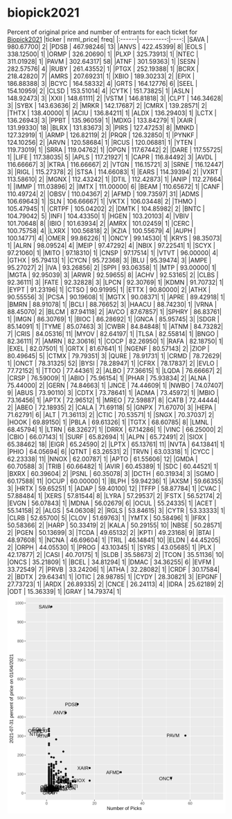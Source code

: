 # biopick2021
Percent of original price and number of entrants for each ticket for [Biopick2021](https://twitter.com/hashtag/Biopick2021)
|ticker | nrml_price| freq|
|:------|----------:|----:|
|SAVA   |  980.67700|    2|
|PDSB   |  467.98246|   13|
|ANVS   |  422.45399|    8|
|EOLS   |  338.12500|    1|
|ORMP   |  326.20690|    1|
|PLXP   |  325.73913|    1|
|NTEC   |  311.01928|    1|
|PAVM   |  302.64317|   58|
|ATNF   |  301.59363|    1|
|SESN   |  282.57576|    4|
|RUBY   |  261.43552|    1|
|PTGX   |  252.19388|    1|
|BCRX   |  218.42820|    7|
|AMRS   |  207.69231|    1|
|XBIO   |  189.30233|    2|
|EPIX   |  186.88388|    3|
|BCYC   |  164.58332|    4|
|GRTS   |  164.12776|    6|
|SEEL   |  154.10959|    2|
|CLSD   |  153.51014|    4|
|CYTK   |  151.73825|    1|
|ASLN   |  148.92473|    3|
|XXII   |  148.61111|    2|
|VSTM   |  146.81818|    3|
|CLPT   |  146.34628|    3|
|SYBX   |  143.63636|    2|
|MRKR   |  142.17687|    2|
|CMRX   |  139.28571|    2|
|THTX   |  138.40000|    1|
|ACIU   |  136.84211|    1|
|ALDX   |  136.29403|    1|
|LCTX   |  136.26943|    3|
|PPBT   |  135.96059|    1|
|MDXG   |  133.84279|    1|
|XAIR   |  131.99330|   18|
|BLRX   |  131.83673|    3|
|PIRS   |  127.47253|    8|
|MNKD   |  127.32919|    1|
|ARMP   |  126.82119|    2|
|PRQR   |  126.32850|    1|
|PYNKF  |  124.10256|    2|
|ARVN   |  120.58684|    1|
|RCUS   |  120.06881|    1|
|YTEN   |  119.73019|    1|
|SRRA   |  119.04762|    1|
|OPGN   |  117.67442|    2|
|DARE   |  117.55725|    1|
|LIFE   |  117.38035|    5|
|APLS   |  117.21927|    1|
|CAPR   |  116.84492|    3|
|AVDL   |  116.66667|    3|
|KTRA   |  116.66667|    2|
|VTGN   |  116.15721|    3|
|SRNE   |  116.12447|    3|
|RIGL   |  115.27378|    2|
|STSA   |  114.66083|    1|
|EARS   |  114.39394|    2|
|VXRT   |  113.58610|    2|
|MGNX   |  112.43242|    1|
|DTIL   |  112.42873|    1|
|ANIP   |  112.27664|    1|
|IMMP   |  111.03896|    2|
|IMTX   |  111.00000|    6|
|BEAM   |  110.65672|    1|
|CANF   |  110.49724|    2|
|OBSV   |  110.04367|    2|
|AFMD   |  109.73597|   31|
|ADMS   |  106.69643|    1|
|SLN    |  106.66667|    1|
|VKTX   |  106.03448|    2|
|THMO   |  105.47945|    1|
|CRTPF  |  105.04202|    2|
|DMTK   |  104.85982|    2|
|BNTC   |  104.79042|    5|
|INFI   |  104.43350|    1|
|HGEN   |  103.20103|    4|
|VBIV   |  101.70648|    8|
|IBIO   |  101.63934|    2|
|AMRX   |  101.02459|    1|
|CERC   |  100.75758|    4|
|LXRX   |  100.56818|    2|
|KZIA   |  100.55679|    4|
|AUPH   |  100.14771|    4|
|OMER   |   99.86226|    1|
|ONCY   |   99.14530|    1|
|KRYS   |   98.35073|    1|
|ALRN   |   98.09524|    4|
|MEIP   |   97.47292|    4|
|NBIX   |   97.22541|    1|
|SCYX   |   97.21060|    1|
|MITO   |   97.18310|    1|
|CNSP   |   97.17514|    1|
|VTVT   |   96.00000|    4|
|GTHX   |   95.79413|    1|
|CYCN   |   95.72368|    3|
|BLU    |   95.39474|    3|
|AMPE   |   95.27027|    2|
|IVA    |   93.26856|    2|
|SPPI   |   93.06358|    1|
|MTP    |   93.00000|    1|
|MGTA   |   92.95039|    3|
|ARWR   |   92.59655|    8|
|ACHV   |   92.53165|    2|
|CLBS   |   92.36111|    3|
|FATE   |   92.32828|    3|
|LPCN   |   92.30769|    1|
|KDMN   |   91.70732|    1|
|EYPT   |   91.23196|    1|
|CTSO   |   90.91995|    1|
|ETTX   |   90.80000|    2|
|ATHX   |   90.55556|    3|
|PCSA   |   90.19608|    1|
|MGTX   |   90.08371|    1|
|APRE   |   89.42918|    1|
|BMRN   |   88.91078|    1|
|BCLI   |   88.76652|    3|
|HAACU  |   88.74230|    1|
|VRNA   |   88.45070|    2|
|BLCM   |   87.94118|    2|
|AVCO   |   87.67857|    1|
|SPHRY  |   86.83761|    1|
|IMGN   |   86.30769|    1|
|BIOC   |   86.28692|    1|
|GNCA   |   85.95745|    3|
|SDGR   |   85.14091|    1|
|TYME   |   85.07463|    3|
|CWBR   |   84.84848|    1|
|ATNM   |   84.73282|    7|
|CRIS   |   84.05316|   11|
|MYOV   |   82.64197|    1|
|TLSA   |   82.55814|    1|
|BNGO   |   82.36111|    7|
|AMRN   |   82.30616|    1|
|COCP   |   82.26950|    1|
|RAFA   |   82.18750|    1|
|EXEL   |   82.07501|    1|
|GRTX   |   81.67641|    1|
|NGENF  |   80.57143|    2|
|ZIOP   |   80.49645|    5|
|CTMX   |   79.79351|    3|
|QURE   |   78.91731|    1|
|CRMD   |   78.72629|    1|
|ONCT   |   78.31325|   52|
|BYSI   |   78.28947|    1|
|CFRX   |   78.17837|    2|
|EVLO   |   77.72152|    1|
|TTOO   |   77.44361|    2|
|ALBO   |   77.36615|    1|
|LQDA   |   76.66667|    2|
|CRSP   |   76.59009|    1|
|ABIO   |   75.96154|    1|
|PHAR   |   75.93834|    2|
|ALNA   |   75.44000|    2|
|GERN   |   74.84663|    1|
|JNCE   |   74.44609|    1|
|NWBO   |   74.07407|    9|
|ABUS   |   73.90110|    3|
|CDTX   |   73.78641|    1|
|ADMA   |   73.45972|    1|
|MBIO   |   73.16456|    1|
|APTX   |   72.96512|    1|
|MREO   |   72.59887|    8|
|CATB   |   72.44444|    2|
|ABEO   |   72.18935|    2|
|CALA   |   71.69118|    5|
|GNPX   |   71.67070|    3|
|HEPA   |   71.62791|    6|
|ALT    |   71.36113|    2|
|CTIC   |   70.53571|    1|
|SNGX   |   70.37037|    2|
|HOOK   |   69.89150|    1|
|PBLA   |   69.61326|    1|
|TGTX   |   68.60785|    8|
|LMNL   |   68.45794|    1|
|LTRN   |   68.32627|    1|
|DRRX   |   67.14286|    1|
|VINC   |   66.25000|    2|
|CBIO   |   66.07143|    1|
|SURF   |   65.82694|    1|
|ALPN   |   65.72491|    2|
|SIOX   |   65.38462|   18|
|EIGR   |   65.24590|    2|
|LPTX   |   65.13761|   11|
|NVTA   |   64.13841|    1|
|PHIO   |   64.05694|    6|
|QTNT   |   63.26531|    2|
|TRVN   |   63.03318|    1|
|CYCC   |   62.23338|   11|
|NNOX   |   62.00787|    1|
|APTO   |   61.55606|   12|
|GMDA   |   60.70588|    3|
|TRIB   |   60.66482|    1|
|AVIR   |   60.45389|    1|
|SDC    |   60.44521|    1|
|BXRX   |   60.39604|    2|
|PSNL   |   60.35078|    3|
|DCTH   |   60.31934|    3|
|SGMO   |   60.17588|   11|
|OCUP   |   60.00000|    1|
|BLPH   |   59.94236|    1|
|AXSM   |   59.66355|    3|
|HRTX   |   59.65251|    1|
|ADAP   |   59.40100|   12|
|TFFP   |   58.87784|    1|
|CVAC   |   57.88484|    1|
|XERS   |   57.81544|    8|
|LYRA   |   57.29537|    2|
|FSTX   |   56.52174|    2|
|EVGN   |   56.07843|    1|
|MDNA   |   56.02679|    6|
|OCUL   |   55.24335|    1|
|ACET   |   55.14158|    2|
|ALGS   |   54.06308|    2|
|RGLS   |   53.84615|    3|
|CYTR   |   53.33333|    1|
|CLRB   |   52.65700|    5|
|CLOV   |   51.69763|    1|
|YMTX   |   50.58496|    1|
|IFRX   |   50.58366|    2|
|HARP   |   50.33419|    2|
|KALA   |   50.29155|   10|
|NBSE   |   50.28571|    2|
|PGEN   |   50.13699|    3|
|TCDA   |   49.65132|    2|
|KPTI   |   49.23168|    9|
|BTAI   |   48.97608|    1|
|NCNA   |   46.69604|    1|
|TRIL   |   46.14841|   10|
|ELDN   |   44.45205|    2|
|ORPH   |   44.05530|    1|
|PROG   |   43.10345|    1|
|SYRS   |   43.05685|    1|
|PLX    |   42.17877|    2|
|CASI   |   40.70175|    1|
|SLDB   |   35.58673|    2|
|TCON   |   35.51136|   10|
|ONCS   |   35.21809|    1|
|BCEL   |   34.81294|    1|
|DMAC   |   34.36255|    6|
|EVFM   |   33.72549|    7|
|PRVB   |   33.24206|    1|
|ATHA   |   32.28082|    1|
|CRDF   |   30.17584|    2|
|BDTX   |   29.64341|    1|
|OTIC   |   28.98785|    1|
|CYDY   |   28.30821|    3|
|EPGNF  |   27.73723|    1|
|ARDX   |   26.89335|    2|
|CNCE   |   26.24113|    4|
|IDRA   |   25.62189|    2|
|ODT    |   15.36339|    1|
|GRAY   |   14.79374|    1|
![retvspicks](biopicks.png?raw=true)
